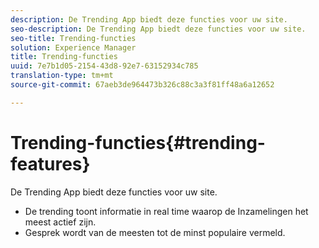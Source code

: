 ```yaml
---
description: De Trending App biedt deze functies voor uw site.
seo-description: De Trending App biedt deze functies voor uw site.
seo-title: Trending-functies
solution: Experience Manager
title: Trending-functies
uuid: 7e7b1d05-2154-43d8-92e7-63152934c785
translation-type: tm+mt
source-git-commit: 67aeb3de964473b326c88c3a3f81ff48a6a12652

---
```



# Trending-functies{#trending-features}

De Trending App biedt deze functies voor uw site.



* De trending toont informatie in real time waarop de Inzamelingen het meest actief zijn.
* Gesprek wordt van de meesten tot de minst populaire vermeld.

